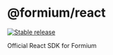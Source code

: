 # @formium/react

[![Stable release](https://img.shields.io/npm/v/@formium/utils.svg)](https://npm.im/@formium/utils)

Official React SDK for Formium
